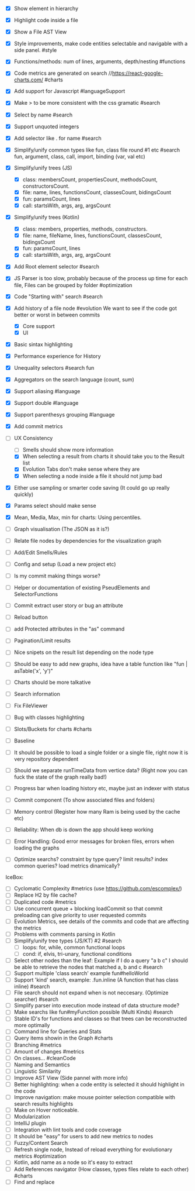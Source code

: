 -[x] Show element in hierarchy
-[x] Highlight code inside a file
-[x] Show a File AST View
-[x] Style improvements, make code entities selectable and navigable with a side panel. #style
-[x] Functions/methods: num of lines, arguments, depth/nesting #functions
-[x] Code metrics are generated on search //https://react-google-charts.com/ #charts
-[x] Add support for Javascript #languageSupport
-[x] Make > to be more consistent with the css gramatic #search
-[x] Select by name #search
-[x] Support unquoted integers
-[x] Add selector like . for name #search
-[x] Simplify/unify common types like fun, class file round #1 etc #search
    fun, argument, class, call, import,  binding (var, val etc)   
-[x] Simplify/unify trees (JS)
    -[x] class: membersCount, propertiesCount, methodsCount, constructorsCount.
    -[x] file: name, lines, functionsCount, classesCount, bidingsCount
    -[x] fun: paramsCount, lines    
    -[x] call: startsWith, args, arg, argsCount 
-[x] Simplify/unify trees (Kotlin)
    -[x] class: members, properties, methods, constructors.
    -[x] file: name, fileName, lines, functionsCount, classesCount, bidingsCount
    -[x] fun: paramsCount, lines    
    -[x] call: startsWith, args, arg, argsCount   
-[x] Add  Root element selector #search
-[x] JS Parser is too slow, probably because of the process up time for each file, Files can be grouped by folder #optimization
-[x] Code "Starting with" search #search 
-[x] Add history of a file node #evolution
     We want to see if the code got better or worst in between commits
     -[x] Core support
     -[x] UI
-[x] Basic sintax highlighting
-[x] Performance experience for History
-[x] Unequality selectors #search fun
-[x] Aggregators on the search language (count, sum)
-[x] Support aliasing #language
-[x] Support double #language
-[x] Support parenthesys grouping #language
-[x] Add commit metrics
-[ ] UX Consistency
    -[ ] Smells should show more information
    -[x] When selecting a result from charts it should take you to the Result list
    -[x] Evolution Tabs don't make sense where they are 
    -[x] When selecting a node inside a file it should not jump bad
-[x] Either use sampling or smarter code saving (It could go up really quickly)
-[x] Params select should make sense
-[x] Mean, Media, Max, min for charts: Using percentiles.  
-[ ] Graph visualisation (The JSON as it is?)  
-[ ] Relate file nodes by dependencies for the visualization graph
-[ ] Add/Edit Smells/Rules
-[ ] Config and setup (Load a new project etc)
-[ ] Is my commit making things worse?
-[ ] Helper or documentation of existing PseudElements and SelectorFunctions
-[ ] Commit extract user story or bug an attribute
-[ ] Reload button
-[ ] add Protected attributes in the "as" command
-[ ] Pagination/Limit results 
-[ ] Nice snipets on the result list depending on the node type
-[ ] Should be easy to add new graphs, idea have a table function like "fun | asTable('x', 'y')"
-[ ] Charts should be more talkative
-[ ] Search information
-[ ] Fix  FileViewer
 
-[ ] Bug with classes highlighting
-[ ] Slots/Buckets for charts #charts
-[ ] Baseline
-[ ] It should be possible to load a single folder or a single file, right now it is very repository dependent
-[ ] Should we separate runTimeData from vertice data? (Right now you can fuck the state of the graph really bad!)
-[ ] Progress bar when loading history etc, maybe just an indexer with status
-[ ] Commit component (To show associated files and folders)
-[ ] Memory control (Register how many Ram is being used by the cache etc)
-[ ] Reliability: When db is down the app should keep working
-[ ] Error Handling: Good error messages for broken files, errors when loading the graphs
-[ ] Optimize searchs? constraint by type query? limit results? index common queries? load metrics dinamically?


IceBox:
-[ ] Cyclomatic Complexity #metrics (use https://github.com/escomplex/)
-[ ] Replace H2 by file cache?
-[ ] Duplicated code #metrics
-[ ] Use concurrent queue + blocking loadCommit so that commit preloading can give priority to user requested commits
-[ ] Evolution Metrics, see details of the commits and code that are affecting the metrics
-[ ] Problems with comments parsing in Kotlin
-[ ] Simplify/unify tree types (JS/KT) #2 #search
     -[ ] loops: for, while, common functional loops 
     -[ ] cond: if, elvis, tri-unary, functional conditions
-[ ] Select other nodes than the leaf: 
    Example if I do a query "a b c"  I should be able to retrieve the nodes that matched a, b and c #search
-[ ] Support multiple 'class search' example fun#helloWorld
-[ ] Support 'kind' search, example: .fun.inline (A function that has class inline)  #search 
-[ ] File search should not expand when is not neccesary. (Optimize searcher) #search    
-[ ] Simplify parser into execution mode instead of data structure mode?
-[ ] Make searchs like fun#myFunction possible (Multi Kinds) #search
-[ ] Stable ID's for functions and classes so that trees can be reconstructed more optimally
-[ ] Command line for Queries and Stats
-[ ] Query items showin in the Graph #charts
-[ ] Branching #metrics
-[ ] Amount of changes #metrics
-[ ] On classes... #cleanCode
-[ ] Naming and Semantics
-[ ] Linguistic Similarity
-[ ] Improve AST View (Side pannel with more info)
-[ ] Better highlighting: when a code entity is selected it should highlight in the code
-[ ] Improve navigation: make mouse pointer selection compatible with search results highlights
-[ ] Make on Hover noticeable.
-[ ] Modularization
-[ ] IntelliJ plugin
-[ ] Integration with lint tools and code coverage
-[ ] It should be "easy" for users to add new metrics to nodes
-[ ] Fuzzy/Content Search
-[ ] Refresh single node, Instead of reload everything for evolutionary metrics #optimization
-[ ] Kotlin, add name as a node so it's easy to extract
-[ ] Add References navigator (How classes, types files relate to each other) #charts
-[ ] Find and replace
